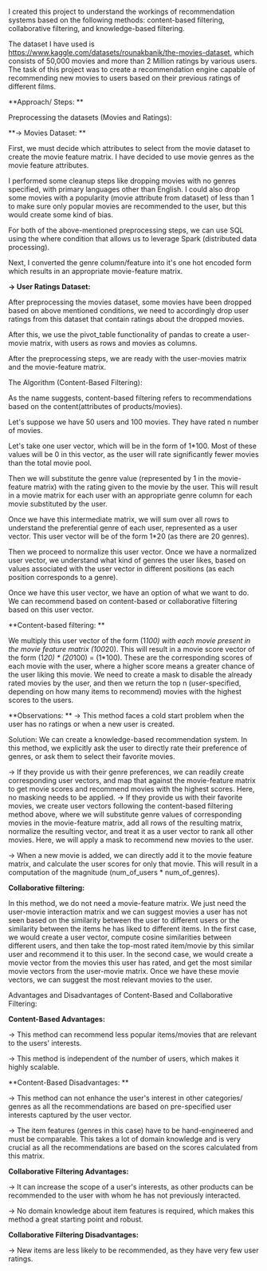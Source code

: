 I created this project to understand the workings of recommendation systems based on the following methods: content-based filtering, collaborative filtering, and knowledge-based filtering. 

The dataset I have used is https://www.kaggle.com/datasets/rounakbanik/the-movies-dataset, which consists of 50,000 movies and more than 2 Million ratings by various users. The task of this project was to create a recommendation engine capable of recommending new movies to users based on their previous ratings of different films. 

**Approach/ Steps: **

Preprocessing the datasets (Movies and Ratings): 

**-> Movies Dataset: **

First, we must decide which attributes to select from the movie dataset to create the movie feature matrix. I have decided to use movie genres as the movie feature attributes. 

I performed some cleanup steps like dropping movies with no genres specified, with primary languages other than English. I could also drop some movies with a popularity (movie attribute from dataset) of less than 1 to make sure only popular movies are recommended to the user, but this would create some kind of bias. 

For both of the above-mentioned preprocessing steps, we can use SQL using the where condition that allows us to leverage Spark (distributed data processing). 

Next, I converted the genre column/feature into it's one hot encoded form which results in an appropriate movie-feature matrix. 

**-> User Ratings Dataset:** 

After preprocessing the movies dataset, some movies have been dropped based on above mentioned conditions, we need to accordingly drop user ratings from this dataset that contain ratings about the dropped movies. 

After this, we use the pivot_table functionality of pandas to create a user-movie matrix, with users as rows and movies as columns. 

After the preprocessing steps, we are ready with the user-movies matrix and the movie-feature matrix. 

The Algorithm (Content-Based Filtering): 

As the name suggests, content-based filtering refers to recommendations based on the content(attributes of products/movies). 

Let's suppose we have 50 users and 100 movies. They have rated n number of movies. 

Let's take one user vector, which will be in the form of 1*100. Most of these values will be 0 in this vector, as the user will rate significantly fewer movies than the total movie pool. 

Then we will substitute the genre value (represented by 1 in the movie-feature matrix) with the rating given to the movie by the user. This will result in a movie matrix for each user with an appropriate genre column for each movie substituted by the user. 

Once we have this intermediate matrix, we will sum over all rows to understand the preferential genre of each user, represented as a user vector. This user vector will be of the form 1*20 (as there are 20 genres).

Then we proceed to normalize this user vector. Once we have a normalized user vector, we understand what kind of genres the user likes, based on values associated with the user vector in different positions (as each position corresponds to a genre).

Once we have this user vector, we have an option of what we want to do. We can recommend based on content-based or collaborative filtering based on this user vector. 

**Content-based filtering: **

We multiply this user vector of the form (1*100) with each movie present in the movie feature matrix (100*20). This will result in a movie score vector of the form (1*20) * (20*100) = (1*100). These are the corresponding scores of each movie with the user, where a higher score means a greater chance of the user liking this movie. We need to create a mask to disable the already rated movies by the user, and then we return the top n (user-specified, depending on how many items to recommend) movies with the highest scores to the users. 

**Observations: 
**
-> This method faces a cold start problem when the user has no ratings or when a new user is created. 

Solution: We can create a knowledge-based recommendation system. In this method, we explicitly ask the user to directly rate their preference of genres, or ask them to select their favorite movies. 

  -> If they provide us with their genre preferences, we can readily create corresponding user vectors, and map that against the movie-feature matrix to get movie scores and recommend movies with the highest scores. Here, no masking needs to be applied. 
  -> If they provide us with their favorite movies, we create user vectors following the content-based filtering method above, where we will substitute genre values of corresponding movies in the movie-feature matrix, add all rows of the resulting matrix, normalize the   resulting vector, and treat it as a user vector to rank all other movies. Here, we will apply a mask to recommend new movies to the user. 

-> When a new movie is added, we can directly add it to the movie feature matrix, and calculate the user scores for only that movie. This will result in a computation of the magnitude (num_of_users * num_of_genres). 

**Collaborative filtering:** 

In this method, we do not need a movie-feature matrix. We just need the user-movie interaction matrix and we can suggest movies a user has not seen based on the similarity between the user to different users or the similarity between the items he has liked to different items. In the first case, we would create a user vector, compute cosine similarities between different users, and then take the top-most rated item/movie by this similar user and recommend it to this user. In the second case, we would create a movie vector from the movies this user has rated, and get the most similar movie vectors from the user-movie matrix. Once we have these movie vectors, we can suggest the most relevant movies to the user. 


Advantages and Disadvantages of Content-Based and Collaborative Filtering: 

**Content-Based Advantages:** 

-> This method can recommend less popular items/movies that are relevant to the users' interests.

-> This method is independent of the number of users, which makes it highly scalable. 

**Content-Based Disadvantages: **

-> This method can not enhance the user's interest in other categories/ genres as all the recommendations are based on pre-specified user interests captured by the user vector.

-> The item features (genres in this case) have to be hand-engineered and must be comparable. This takes a lot of domain knowledge and is very crucial as all the recommendations are based on the scores calculated from this matrix. 

**Collaborative Filtering Advantages:** 

-> It can increase the scope of a user's interests, as other products can be recommended to the user with whom he has not previously interacted. 

-> No domain knowledge about item features is required, which makes this method a great starting point and robust.

**Collaborative Filtering Disadvantages:**

-> New items are less likely to be recommended, as they have very few user ratings. 
